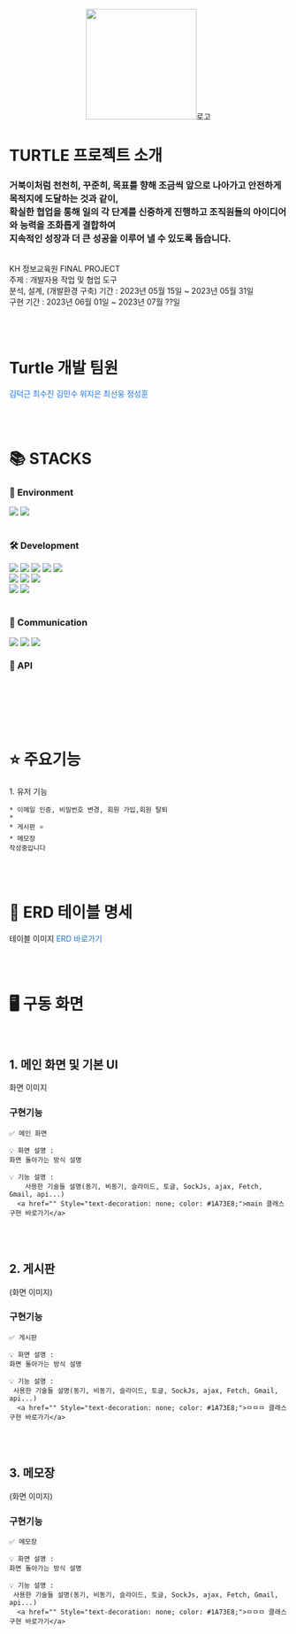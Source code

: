 <p align="center"><img width="200px" src="">로고</img></p>
<h1>TURTLE 프로젝트 소개</h1>
<h3>
거북이처럼 천천히, 꾸준히, 목표를 향해 조금씩 앞으로 나아가고 안전하게 목적지에 도달하는 것과 같이,<br>
확실한 협업을 통해 일의 각 단계를 신중하게 진행하고 조직원들의 아이디어와 능력을 조화롭게 결합하여<br>
지속적인 성장과 더 큰 성공을 이루어 낼 수 있도록 돕습니다.
</h3>
<br>
<div>KH 정보교육원 FINAL PROJECT</div>
<div>주제 : 개발자용 작업 및 협업 도구</div>
<div>분석, 설계, (개발환경 구축) 기간 : 2023년 05월 15일 ~ 2023년 05월 31일</div>
<div>구현 기간 : 2023년 06월 01일 ~ 2023년 07월 ??일</div>



<br><br>



<h1> Turtle 개발 팀원</h1>
<a href="" Style="text-decoration: none; color: #1A73E8;">김덕근</a>
<a href="" Style="text-decoration: none; color: #1A73E8;">최수진</a>
<a href="" Style="text-decoration: none; color: #1A73E8;">김민수</a>
<a href="" Style="text-decoration: none; color: #1A73E8;">위지은</a>
<a href="" Style="text-decoration: none; color: #1A73E8;">최선웅</a>
<a href="" Style="text-decoration: none; color: #1A73E8;">정성훈</a>


<br><br>


<div align=left><h1>📚 STACKS</h1></div>
<div align=left> 
  <h3>🌱 Environment</h3>
  <img src="https://img.shields.io/badge/spring-6DB33F?style=for-the-badge&logo=spring&logoColor=white"> 
  <img src="https://img.shields.io/badge/VisualStudioCode-007acc?style=for-the-badge&logo=VisualStudioCode&logoColor=white"> 
  <br><br>

  <h3>🛠️ Development</h3>
  <img src="https://img.shields.io/badge/java-007396?style=for-the-badge&logo=java&logoColor=white"> 
  <img src="https://img.shields.io/badge/html5-E34F26?style=for-the-badge&logo=html5&logoColor=white"> 
  <img src="https://img.shields.io/badge/css-1572B6?style=for-the-badge&logo=css3&logoColor=white"> 
  <img src="https://img.shields.io/badge/javascript-F7DF1E?style=for-the-badge&logo=javascript&logoColor=black"> 
  <img src="https://img.shields.io/badge/jquery-0769AD?style=for-the-badge&logo=jquery&logoColor=white">
  <br>
  <img src="https://img.shields.io/badge/apache tomcat-F8DC75?style=for-the-badge&logo=apachetomcat&logoColor=white">
  <img src="https://img.shields.io/badge/oracle-F80000?style=for-the-badge&logo=oracle&logoColor=white"> 
  <img src="https://img.shields.io/badge/github-181717?style=for-the-badge&logo=github&logoColor=white">
  <br>
  <img src="https://img.shields.io/badge/fontawesome-339AF0?style=for-the-badge&logo=fontawesome&logoColor=white">
  <img src="https://img.shields.io/badge/bootstrap-7952B3?style=for-the-badge&logo=bootstrap&logoColor=white">
  <br><br>
  
  <h3>💬 Communication</h3>
    <img src="https://img.shields.io/badge/GoogleDrive-4285f4?style=for-the-badge&logo=GoogleDrive&logoColor=white">
  <img src="https://img.shields.io/badge/Notion-000000?style=for-the-badge&logo=Notion&logoColor=white">
  <img src="https://img.shields.io/badge/Slack-4a154b?style=for-the-badge&logo=Slack&logoColor=white">

   <h3>💎 API</h3>
  <img src="">
  <img src="">
  <br><br>
</div>



<br><br>


<h1>⭐️ 주요기능</h1>
<div>1. 유저 기능</div>
<code>
* 이메일 인증, 비밀번호 변경, 회원 가입,회원 탈퇴
* 
* 게시판 ⭐️
* 메모장
작성중입니다
</code>



<br><br>



<h1>🔑 ERD 테이블 명세</h1>
<img src="">테이블 이미지</img>
<a href="" Style="text-decoration: none; color: #1A73E8;">ERD 바로가기</a>




<br><br>




<h1>🖥 구동 화면</h1>
<br>


<h2>1. 메인 화면 및 기본 UI</h2>
화면 이미지 

<h3>구현기능</h3>

```
✅ 메인 화면

💡 화면 설명 :
화면 돌아가는 방식 설명

💡 기능 설명 :
    사용한 기술들 설명(동기, 비동기, 슬라이드, 토글, SockJs, ajax, Fetch, Gmail, api...)
  <a href="" Style="text-decoration: none; color: #1A73E8;">main 클래스 구현 바로가기</a>
```



<br><br>



<h2>2. 게시판</h2>
(화면 이미지)

<h3>구현기능</h3>

```
✅ 게시판

💡 화면 설명 :
화면 돌아가는 방식 설명

💡 기능 설명 :
 사용한 기술들 설명(동기, 비동기, 슬라이드, 토글, SockJs, ajax, Fetch, Gmail, api...)
  <a href="" Style="text-decoration: none; color: #1A73E8;">ㅁㅁㅁ 클래스 구현 바로가기</a>
```



<br><br>



<h2>3. 메모장</h2>
(화면 이미지)

<h3>구현기능</h3>

```
✅ 메모장

💡 화면 설명 :
화면 돌아가는 방식 설명

💡 기능 설명 :
 사용한 기술들 설명(동기, 비동기, 슬라이드, 토글, SockJs, ajax, Fetch, Gmail, api...)
  <a href="" Style="text-decoration: none; color: #1A73E8;">ㅁㅁㅁ 클래스 구현 바로가기</a>
```



<br><br>
